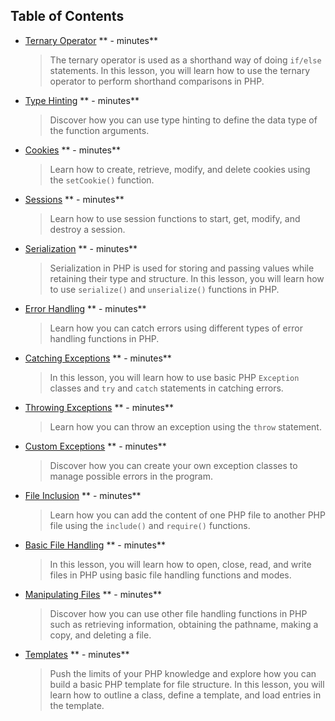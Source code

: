 ## Table of Contents

* [Ternary Operator](content/TernaryOperator/TernaryOperator.q.md) ** - minutes**
    > The ternary operator is used as a shorthand way of doing `if/else` statements. In this lesson, you will learn how to use the ternary operator to perform shorthand comparisons in PHP.

* [Type Hinting](content/TypeHinting/TypeHinting.q.md) ** - minutes**
    > Discover how you can use type hinting to define the data type of the function arguments.

* [Cookies](content/Cookies/Cookies.q.md) ** - minutes**
    > Learn how to create, retrieve, modify, and delete cookies using the `setCookie()` function.
 
* [Sessions](content/Sessions/Sessions.q.md) ** - minutes**
    > Learn how to use session functions to start, get, modify, and destroy a session.

* [Serialization](content/Serialization/Serialization.q.md) ** - minutes**
    > Serialization in PHP is used for storing and passing values while retaining their type and structure. In this lesson, you will learn how to use `serialize()` and `unserialize()` functions in PHP.

* [Error Handling](content/ErrorHandling/ErrorHandling.q.md) ** - minutes**
    > Learn how you can catch errors using different types of error handling functions in PHP.
    
* [Catching Exceptions](content/CatchingExceptions/CatchingExceptions.q.md) ** - minutes**
    > In this lesson, you will learn how to use basic PHP `Exception` classes and `try` and `catch` statements in catching errors.
 
* [Throwing Exceptions](content/ThrowingExceptions/ThrowingExceptions.q.md) ** - minutes**
    > Learn how you can throw an exception using the `throw` statement. 

* [Custom Exceptions](content/CustomExceptions/CustomExceptions.q.md) ** - minutes**
    > Discover how you can create your own exception classes to manage possible errors in the program.

* [File Inclusion](content/FileInclusion/FileInclusion.q.md) ** - minutes**
    > Learn how you can add the content of one PHP file to another PHP file using the `include()` and `require()` functions.

* [Basic File Handling](content/BasicFileHandling/BasicFileHandling.q.md) ** - minutes**
    > In this lesson, you will learn how to open, close, read, and write files in PHP using basic file handling functions and modes.

* [Manipulating Files](content/ManipulatingFiles/ManipulatingFiles.q.md) ** - minutes**
    > Discover how you can use other file handling functions in PHP such as retrieving information, obtaining the pathname, making a copy, and deleting a file.
    
* [Templates](content/Templates/Templates.q.md) ** - minutes**
    > Push the limits of your PHP knowledge and explore how you can build a basic PHP template for file structure. In this lesson, you will learn how to outline a class, define a template, and load entries in the template.
